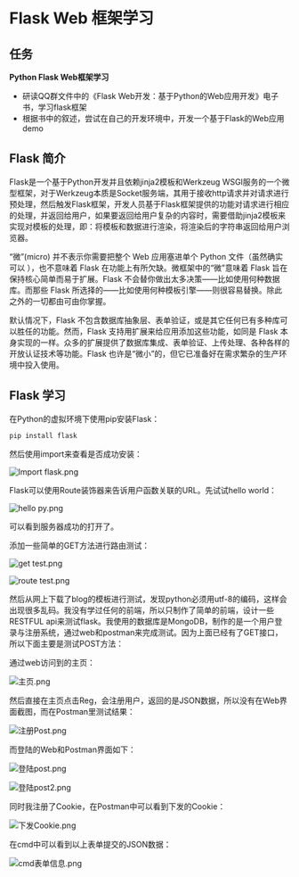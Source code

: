 # Flask Web 框架学习

## 任务

**Python Flask Web框架学习**

- 研读QQ群文件中的《Flask Web开发：基于Python的Web应用开发》电子书，学习flask框架
- 根据书中的叙述，尝试在自己的开发环境中，开发一个基于Flask的Web应用demo

## Flask 简介

Flask是一个基于Python开发并且依赖jinja2模板和Werkzeug WSGI服务的一个微型框架，对于Werkzeug本质是Socket服务端，其用于接收http请求并对请求进行预处理，然后触发Flask框架，开发人员基于Flask框架提供的功能对请求进行相应的处理，并返回给用户，如果要返回给用户复杂的内容时，需要借助jinja2模板来实现对模板的处理，即：将模板和数据进行渲染，将渲染后的字符串返回给用户浏览器。

“微”(micro) 并不表示你需要把整个 Web 应用塞进单个 Python 文件（虽然确实可以 ），也不意味着 Flask 在功能上有所欠缺。微框架中的“微”意味着 Flask 旨在保持核心简单而易于扩展。Flask 不会替你做出太多决策——比如使用何种数据库。而那些 Flask 所选择的——比如使用何种模板引擎——则很容易替换。除此之外的一切都由可由你掌握。

默认情况下，Flask 不包含数据库抽象层、表单验证，或是其它任何已有多种库可以胜任的功能。然而，Flask 支持用扩展来给应用添加这些功能，如同是 Flask 本身实现的一样。众多的扩展提供了数据库集成、表单验证、上传处理、各种各样的开放认证技术等功能。Flask 也许是“微小”的，但它已准备好在需求繁杂的生产环境中投入使用。

## Flask 学习

在Python的虚拟环境下使用pip安装Flask：

```sh
pip install flask
```

然后使用import来查看是否成功安装：

![Import flask.png](https://i.loli.net/2019/05/25/5ce8e568d8cc663714.png)

Flask可以使用Route装饰器来告诉用户函数关联的URL。先试试hello world：

![hello py.png](https://i.loli.net/2019/05/25/5ce8e568aea4962152.png)

可以看到服务器成功的打开了。

添加一些简单的GET方法进行路由测试：

![get test.png](https://i.loli.net/2019/05/25/5ce8e568c3f8840875.png)

![route test.png](https://i.loli.net/2019/05/25/5ce8e568f119419194.png)

然后从网上下载了blog的模板进行测试，发现python必须用utf-8的编码，这样会出现很多乱码。我没有学过任何的前端，所以只制作了简单的前端，设计一些RESTFUL api来测试flask。我使用的数据库是MongoDB，制作的是一个用户登录与注册系统，通过web和postman来完成测试。因为上面已经有了GET接口，所以下面主要是测试POST方法：

通过web访问到的主页：

![主页.png](https://i.loli.net/2019/05/25/5ce8e568f1f2621262.png)

然后直接在主页点击Reg，会注册用户，返回的是JSON数据，所以没有在Web界面截图，而在Postman里测试结果：

![注册Post.png](https://i.loli.net/2019/05/25/5ce8e568f0d8790083.png)

而登陆的Web和Postman界面如下：

![登陆post.png](https://i.loli.net/2019/05/25/5ce8e568d8e0e43804.png)

![登陆post2.png](https://i.loli.net/2019/05/25/5ce8e568f1ff671479.png)

同时我注册了Cookie，在Postman中可以看到下发的Cookie：

![下发Cookie.png](https://i.loli.net/2019/05/25/5ce8e568f1bc865875.png)

在cmd中可以看到以上表单提交的JSON数据：

![cmd表单信息.png](https://i.loli.net/2019/05/25/5ce8e568f088e29997.png)




